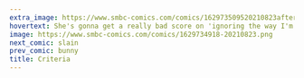 ```yaml
---
extra_image: https://www.smbc-comics.com/comics/162973509520210823after.png
hovertext: She's gonna get a really bad score on 'ignoring the way I'm perpetually judging her'.
image: https://www.smbc-comics.com/comics/1629734918-20210823.png
next_comic: slain
prev_comic: bunny
title: Criteria
---
```


